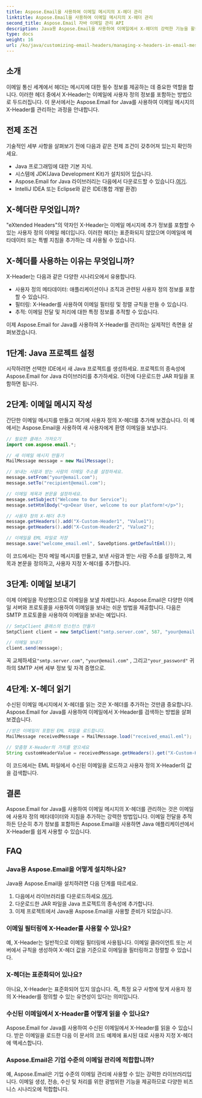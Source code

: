 ```yaml
---
title: Aspose.Email을 사용하여 이메일 메시지의 X-헤더 관리
linktitle: Aspose.Email을 사용하여 이메일 메시지의 X-헤더 관리
second_title: Aspose.Email 자바 이메일 관리 API
description: Java용 Aspose.Email을 사용하여 이메일에서 X-헤더의 강력한 기능을 활용하세요. 사용자 정의 메타데이터를 관리하고 이메일 처리를 강화하는 방법을 알아보세요.
type: docs
weight: 16
url: /ko/java/customizing-email-headers/managing-x-headers-in-email-messages/
---
```


## 소개

이메일 통신 세계에서 헤더는 메시지에 대한 필수 정보를 제공하는 데 중요한 역할을 합니다. 이러한 헤더 중에서 X-Header는 이메일에 사용자 정의 정보를 포함하는 방법으로 두드러집니다. 이 문서에서는 Aspose.Email for Java를 사용하여 이메일 메시지의 X-Header를 관리하는 과정을 안내합니다.

## 전제 조건

기술적인 세부 사항을 살펴보기 전에 다음과 같은 전제 조건이 갖추어져 있는지 확인하세요.

- Java 프로그래밍에 대한 기본 지식.
- 시스템에 JDK(Java Development Kit)가 설치되어 있습니다.
-  Aspose.Email for Java 라이브러리는 다음에서 다운로드할 수 있습니다.[여기](https://releases.aspose.com/email/java/).
- IntelliJ IDEA 또는 Eclipse와 같은 IDE(통합 개발 환경)

## X-헤더란 무엇입니까?

"eXtended Headers"의 약자인 X-Header는 이메일 메시지에 추가 정보를 포함할 수 있는 사용자 정의 이메일 헤더입니다. 이러한 헤더는 표준화되지 않았으며 이메일에 메타데이터 또는 특별 지침을 추가하는 데 사용될 수 있습니다.

## X-헤더를 사용하는 이유는 무엇입니까?

X-Header는 다음과 같은 다양한 시나리오에서 유용합니다.

- 사용자 정의 메타데이터: 애플리케이션이나 조직과 관련된 사용자 정의 정보를 포함할 수 있습니다.
- 필터링: X-Header를 사용하여 이메일 필터링 및 정렬 규칙을 만들 수 있습니다.
- 추적: 이메일 전달 및 처리에 대한 특정 정보를 추적할 수 있습니다.

이제 Aspose.Email for Java를 사용하여 X-Header를 관리하는 실제적인 측면을 살펴보겠습니다.

## 1단계: Java 프로젝트 설정

시작하려면 선택한 IDE에서 새 Java 프로젝트를 생성하세요. 프로젝트의 종속성에 Aspose.Email for Java 라이브러리를 추가하세요. 이전에 다운로드한 JAR 파일을 포함하면 됩니다.

## 2단계: 이메일 메시지 작성

간단한 이메일 메시지를 만들고 여기에 사용자 정의 X-헤더를 추가해 보겠습니다. 이 예에서는 Aspose.Email을 사용하여 새 사용자에게 환영 이메일을 보냅니다.

```java
// 필요한 클래스 가져오기
import com.aspose.email.*;

// 새 이메일 메시지 만들기
MailMessage message = new MailMessage();

// 보내는 사람과 받는 사람의 이메일 주소를 설정하세요.
message.setFrom("your@email.com");
message.setTo("recipient@email.com");

// 이메일 제목과 본문을 설정하세요.
message.setSubject("Welcome to Our Service");
message.setHtmlBody("<p>Dear User, welcome to our platform!</p>");

// 사용자 정의 X-헤더 추가
message.getHeaders().add("X-Custom-Header1", "Value1");
message.getHeaders().add("X-Custom-Header2", "Value2");

// 이메일을 EML 파일로 저장
message.save("welcome_email.eml", SaveOptions.getDefaultEml());
```

이 코드에서는 전자 메일 메시지를 만들고, 보낸 사람과 받는 사람 주소를 설정하고, 제목과 본문을 정의하고, 사용자 지정 X-헤더를 추가합니다.

## 3단계: 이메일 보내기

이제 이메일을 작성했으므로 이메일을 보낼 차례입니다. Aspose.Email은 다양한 이메일 서버와 프로토콜을 사용하여 이메일을 보내는 쉬운 방법을 제공합니다. 다음은 SMTP 프로토콜을 사용하여 이메일을 보내는 예입니다.

```java
// SmtpClient 클래스의 인스턴스 만들기
SmtpClient client = new SmtpClient("smtp.server.com", 587, "your@email.com", "your_password");

// 이메일 보내기
client.send(message);
```

 꼭 교체하세요`"smtp.server.com"`, `"your@email.com"` , 그리고`"your_password"` 귀하의 SMTP 서버 세부 정보 및 자격 증명으로.

## 4단계: X-헤더 읽기

수신된 이메일 메시지에서 X-헤더를 읽는 것은 X-헤더를 추가하는 것만큼 중요합니다. Aspose.Email for Java를 사용하여 이메일에서 X-Header를 검색하는 방법을 살펴보겠습니다.

```java
//받은 이메일이 포함된 EML 파일을 로드합니다.
MailMessage receivedMessage = MailMessage.load("received_email.eml");

// 맞춤형 X-Header의 가치를 얻으세요
String customHeaderValue = receivedMessage.getHeaders().get("X-Custom-Header1");
```

이 코드에서는 EML 파일에서 수신된 이메일을 로드하고 사용자 정의 X-Header의 값을 검색합니다.

## 결론

Aspose.Email for Java를 사용하여 이메일 메시지의 X-헤더를 관리하는 것은 이메일에 사용자 정의 메타데이터와 지침을 추가하는 강력한 방법입니다. 이메일 전달을 추적하든 단순히 추가 정보를 포함하든 Aspose.Email을 사용하면 Java 애플리케이션에서 X-Header를 쉽게 사용할 수 있습니다.

## FAQ

### Java용 Aspose.Email을 어떻게 설치하나요?

Java용 Aspose.Email을 설치하려면 다음 단계를 따르세요.
1.  다음에서 라이브러리를 다운로드하세요.[여기](https://releases.aspose.com/email/java/).
2. 다운로드한 JAR 파일을 Java 프로젝트의 종속성에 추가합니다.
3. 이제 프로젝트에서 Java용 Aspose.Email을 사용할 준비가 되었습니다.

### 이메일 필터링에 X-Header를 사용할 수 있나요?

예, X-Header는 일반적으로 이메일 필터링에 사용됩니다. 이메일 클라이언트 또는 서버에서 규칙을 생성하여 X-헤더 값을 기준으로 이메일을 필터링하고 정렬할 수 있습니다.

### X-헤더는 표준화되어 있나요?

아니요, X-Header는 표준화되어 있지 않습니다. 즉, 특정 요구 사항에 맞게 사용자 정의 X-Header를 정의할 수 있는 유연성이 있다는 의미입니다.

### 수신된 이메일에서 X-Header를 어떻게 읽을 수 있나요?

Aspose.Email for Java를 사용하여 수신된 이메일에서 X-Header를 읽을 수 있습니다. 받은 이메일을 로드한 다음 이 문서의 코드 예제에 표시된 대로 사용자 지정 X-헤더에 액세스합니다.

### Aspose.Email은 기업 수준의 이메일 관리에 적합합니까?

예, Aspose.Email은 기업 수준의 이메일 관리에 사용할 수 있는 강력한 라이브러리입니다. 이메일 생성, 전송, 수신 및 처리를 위한 광범위한 기능을 제공하므로 다양한 비즈니스 시나리오에 적합합니다.
